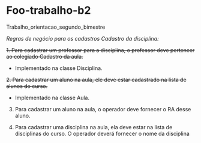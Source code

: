 # Foo-trabalho-b2
Trabalho_orientacao_segundo_bimestre


*Regras de negócio para os cadastros Cadastro da disciplina:*

~~1. Para cadastrar um professor para a disciplina, o professor deve pertencer ao colegiado Cadastro da aula.~~
* Implementado na classe Disciplina.

~~2. Para cadastrar um aluno na aula, ele deve estar cadastrado na lista de alunos do curso.~~
* Implementado na classe Aula.
 
3. Para cadastrar um aluno na aula, o operador deve fornecer o RA desse aluno.

4. Para cadastrar uma disciplina na aula, ela deve estar na lista de disciplinas do curso. 
   O operador deverá fornecer o nome da disciplina

